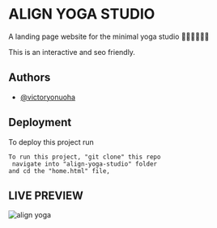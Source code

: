 
# ALIGN YOGA STUDIO

A landing page website for the minimal yoga studio 🧘🏽🧘🏽🧘🏽

This is an interactive and seo friendly.










## Authors

- [@victoryonuoha](https://github.com/VictoryOnuoha)





## Deployment

To deploy this project run

```
To run this project, "git clone" this repo
 navigate into "align-yoga-studio" folder
and cd the "home.html" file,
```



## LIVE PREVIEW 
![align yoga](https://user-images.githubusercontent.com/34638854/195839990-4151c28d-a033-4cd9-9d25-949f30401697.PNG)


